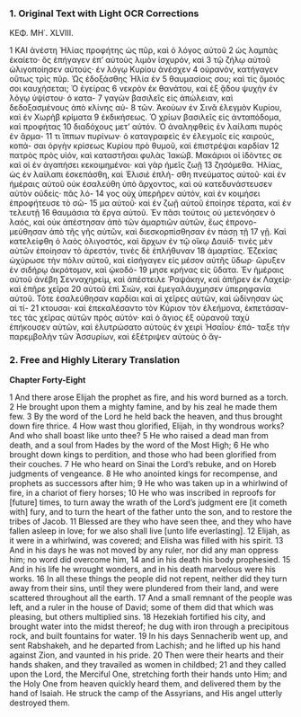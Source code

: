 ### 1. Original Text with Light OCR Corrections

ΚΕΦ. ΜΗ΄. XLVIII.

1 ΚΑΙ ἀνέστη Ἠλίας προφήτης ὡς πῦρ, καὶ ὁ λόγος αὐτοῦ
2 ὡς λαμπὰς ἐκαίετο· ὃς ἐπήγαγεν ἐπ’ αὐτοὺς λιμὸν ἰσχυρόν, καὶ
3 τῷ ζήλῳ αὐτοῦ ὠλιγοποίησεν αὐτούς· ἐν λόγῳ Κυρίου ἀνέσχεν
4 οὐρανόν, κατήγαγεν οὕτως τρὶς πῦρ. Ὡς ἐδοξάσθης Ἠλία ἐν
5 θαυμασίοις σου; καὶ τίς ὅμοιός σοι καυχήσεται; Ὁ ἐγείρας
6 νεκρὸν ἐκ θανάτου, καὶ ἐξ ᾅδου ψυχὴν ἐν λόγῳ ὑψίστου· ὁ κατα-
7 γαγὼν βασιλεῖς εἰς ἀπώλειαν, καὶ δεδοξασμένους ἀπὸ κλίνης αὐ-
8 τῶν. Ἀκούων ἐν Σινᾶ ἐλεγμὸν Κυρίου, καὶ ἐν Χωρὴβ κρίματα
9 ἐκδικήσεως. Ὁ χρίων βασιλεῖς εἰς ἀνταπόδομα, καὶ προφήτας
10 διαδόχους μετ’ αὐτόν. Ὁ ἀναληφθεὶς ἐν λαίλαπι πυρὸς ἐν ἅρμα-
11 τι ἵππων πυρίνων· ὁ καταγραφεὶς ἐν ἐλεγμοῖς εἰς καιρούς, κοπά-
    σαι ὀργὴν κρίσεως Κυρίου πρὸ θυμοῦ, καὶ ἐπιστρέψαι καρδίαν
12 πατρὸς πρὸς υἱόν, καὶ καταστῆσαι φυλὰς Ἰακώβ. Μακάριοι οἱ
    ἰδόντες σε καὶ οἱ ἐν ἀγαπήσει κεκοιμημένοι· καὶ γὰρ ἡμεῖς ζωῇ
13 ζησόμεθα. Ἠλίας, ὡς ἐν λαίλαπι ἐσκεπάσθη, καὶ Ἐλισιὲ ἐπλή-
    σθη πνεύματος αὐτοῦ· καὶ ἐν ἡμέραις αὐτοῦ οὐκ ἐσαλεύθη
    ὑπὸ ἄρχοντος, καὶ οὐ κατεδυνάστευσεν αὐτὸν οὐδείς· πᾶς λό-
14 γος οὐχ ὑπερῆρεν αὐτόν, καὶ ἐν κοιμήσει ἐπροφήτευσε τὸ σῶ-
15 μα αὐτοῦ· καὶ ἐν ζωῇ αὐτοῦ ἐποίησε τέρατα, καὶ ἐν τελευτῇ
16 θαυμάσια τὰ ἔργα αὐτοῦ. Ἐν πᾶσι τούτοις οὐ μετενόησεν ὁ
    λαός, καὶ οὐκ ἀπέστησαν ἀπὸ τῶν ἁμαρτιῶν αὐτῶν, ἕως ἐπρονο-
    μεύθησαν ἀπὸ τῆς γῆς αὐτῶν, καὶ διεσκορπίσθησαν ἐν πάσῃ τῇ
17 γῇ. Καὶ κατελείφθη ὁ λαὸς ὀλιγοστός, καὶ ἄρχων ἐν τῷ οἴκῳ
    Δαυίδ· τινὲς μὲν αὐτῶν ἐποίησαν τὸ ἀρεστόν, τινὲς δὲ ἐπλήθυναν
18 ἁμαρτίας. Ἑζεκίας ὠχύρωσε τὴν πόλιν αὐτοῦ, καὶ εἰσήγαγεν
    εἰς μέσον αὐτῆς ὕδωρ· ὤρυξεν ἐν σιδήρῳ ἀκρότομον, καὶ ᾠκοδό-
19 μησε κρήνας εἰς ὕδατα. Ἐν ἡμέραις αὐτοῦ ἀνέβη Σενναχηρείμ,
    καὶ ἀπέστειλε Ῥαψάκην, καὶ ἀπῆρεν ἐκ Λαχείρ· καὶ ἐπῆρε χεῖρα
20 αὐτοῦ ἐπὶ Σιών, καὶ ἐμεγαλάυχμησεν ὑπερηφανία αὐτοῦ. Τότε
    ἐσαλεύθησαν καρδίαι καὶ αἱ χεῖρες αὐτῶν, καὶ ὠδίνησαν ὡς αἱ τί-
21 κτουσαι· καὶ ἐπεκαλέσαντο τὸν Κύριον τὸν ἐλεήμονα, ἐκπετάσαν-
    τες τὰς χεῖρας αὐτῶν πρὸς αὐτόν· καὶ ὁ ἅγιος ἐξ οὐρανοῦ ταχὺ
    ἐπήκουσεν αὐτῶν, καὶ ἐλυτρώσατο αὐτοὺς ἐν χειρὶ Ἡσαΐου· ἐπά-
    ταξε τὴν παρεμβολὴν τῶν Ἀσσυρίων, καὶ ἐξέτριψεν αὐτοὺς ὁ ἄγ-

### 2. Free and Highly Literary Translation

**Chapter Forty-Eight**

1 And there arose Elijah the prophet as fire,
and his word burned as a torch.
2 He brought upon them a mighty famine,
and by his zeal he made them few.
3 By the word of the Lord he held back the heaven,
and thus brought down fire thrice.
4 How wast thou glorified, Elijah, in thy wondrous works?
And who shall boast like unto thee?
5 He who raised a dead man from death,
and a soul from Hades by the word of the Most High;
6 He who brought down kings to perdition,
and those who had been glorified from their couches.
7 He who heard on Sinai the Lord’s rebuke,
and on Horeb judgments of vengeance.
8 He who anointed kings for recompense,
and prophets as successors after him;
9 He who was taken up in a whirlwind of fire,
in a chariot of fiery horses;
10 He who was inscribed in reproofs for [future] times,
to turn away the wrath of the Lord’s judgment ere [it cometh with] fury,
and to turn the heart of the father unto the son,
and to restore the tribes of Jacob.
11 Blessed are they who have seen thee,
and they who have fallen asleep in love;
for we also shall live [unto life everlasting].
12 Elijah, as it were in a whirlwind, was covered;
and Elisha was filled with his spirit.
13 And in his days he was not moved by any ruler,
nor did any man oppress him;
no word did overcome him,
14 and in his death his body prophesied.
15 And in his life he wrought wonders,
and in his death marvelous were his works.
16 In all these things the people did not repent,
neither did they turn away from their sins,
until they were plundered from their land,
and were scattered throughout all the earth.
17 And a small remnant of the people was left,
and a ruler in the house of David;
some of them did that which was pleasing,
but others multiplied sins.
18 Hezekiah fortified his city,
and brought water into the midst thereof;
he dug with iron through a precipitous rock,
and built fountains for water.
19 In his days Sennacherib went up,
and sent Rabshakeh, and he departed from Lachish;
and he lifted up his hand against Zion,
and vaunted in his pride.
20 Then were their hearts and their hands shaken,
and they travailed as women in childbed;
21 and they called upon the Lord, the Merciful One,
stretching forth their hands unto Him;
and the Holy One from heaven quickly heard them,
and delivered them by the hand of Isaiah.
He struck the camp of the Assyrians,
and His angel utterly destroyed them.